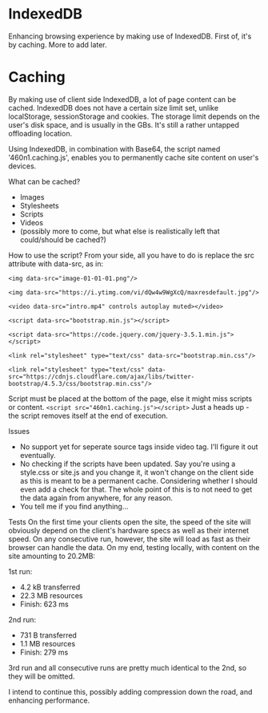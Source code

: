 # IndexedDB
Enhancing browsing experience by making use of IndexedDB. First of, it's by caching. More to add later.

# Caching
By making use of client side IndexedDB, a lot of page content can be cached.
IndexedDB does not have a certain size limit set, unlike localStorage, sessionStorage and cookies.
The storage limit depends on the user's disk space, and is usually in the GBs.
It's still a rather untapped offloading location.

Using IndexedDB, in combination with Base64, the script named '460n1.caching.js', enables you to permanently cache site content on user's devices.

What can be cached?
- Images
- Stylesheets
- Scripts
- Videos
- (possibly more to come, but what else is realistically left that could/should be cached?)

How to use the script?
From your side, all you have to do is replace the src attribute with data-src, as in:

```<img data-src="image-01-01-01.png"/>```

```<img data-src="https://i.ytimg.com/vi/dQw4w9WgXcQ/maxresdefault.jpg"/>```

```<video data-src="intro.mp4" controls autoplay muted></video>```

```<script data-src="bootstrap.min.js"></script>```

```<script data-src="https://code.jquery.com/jquery-3.5.1.min.js"></script>```

```<link rel="stylesheet" type="text/css" data-src="bootstrap.min.css"/>```

```<link rel="stylesheet" type="text/css" data-src="https://cdnjs.cloudflare.com/ajax/libs/twitter-bootstrap/4.5.3/css/bootstrap.min.css"/>```

  
Script must be placed at the bottom of the page, else it might miss scripts or content.
```<script src="460n1.caching.js"></script>```
Just a heads up - the script removes itself at the end of execution.

Issues
- No support yet for seperate source tags inside video tag. I'll figure it out eventually.
- No checking if the scripts have been updated. Say you're using a style.css or site.js and you change it, it won't change on the client side as this is meant to be a permanent cache. Considering whether I should even add a check for that. The whole point of this is to not need to get the data again from anywhere, for any reason.
- You tell me if you find anything...

Tests
On the first time your clients open the site, the speed of the site will obviously depend on the client's hardware specs as well as their internet speed. On any consecutive run, however, the site will load as fast as their browser can handle the data.
On my end, testing locally, with content on the site amounting to 20.2MB:

1st run: 
- 4.2 kB transferred
- 22.3 MB resources
- Finish: 623 ms

2nd run:
- 731 B transferred
- 1.1 MB resources
- Finish: 279 ms

3rd run and all consecutive runs are pretty much identical to the 2nd, so they will be omitted.
    
I intend to continue this, possibly adding compression down the road, and enhancing performance.
